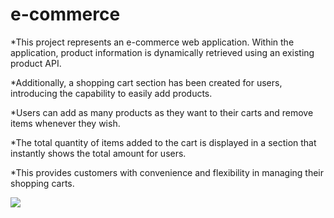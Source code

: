 # e-commerce
*This project represents an e-commerce web application. Within the application, product information is dynamically retrieved using an existing product API. 

*Additionally, a shopping cart section has been created for users, introducing the capability to easily add products. 

*Users can add as many products as they want to their carts and remove items whenever they wish. 

*The total quantity of items added to the cart is displayed in a section that instantly shows the total amount for users. 

*This provides customers with convenience and flexibility in managing their shopping carts.

<img src="/assets/e-com.gif"  />
